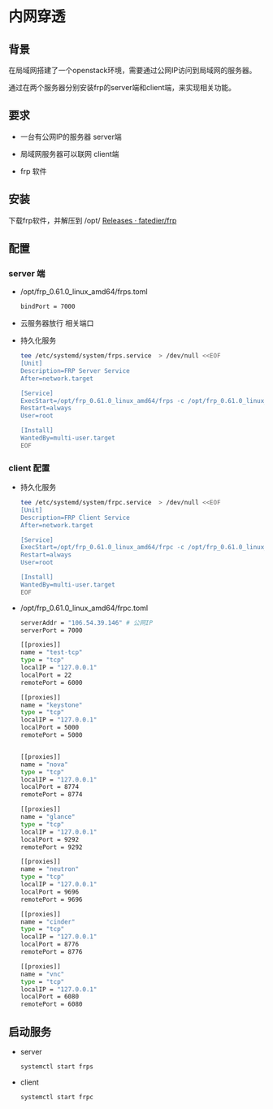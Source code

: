 # 内网穿透

## 背景

在局域网搭建了一个openstack环境，需要通过公网IP访问到局域网的服务器。

通过在两个服务器分别安装frp的server端和client端，来实现相关功能。

## 要求

- 一台有公网IP的服务器 server端

- 局域网服务器可以联网 client端
- frp 软件 

## 安装

下载frp软件，并解压到 /opt/ [Releases · fatedier/frp](https://github.com/fatedier/frp/releases)

## 配置

### server 端

- /opt/frp_0.61.0_linux_amd64/frps.toml

  ```bash
  bindPort = 7000
  ```

  

- 云服务器放行 相关端口

- 持久化服务

  ```bash
  tee /etc/systemd/system/frps.service  > /dev/null <<EOF
  [Unit]
  Description=FRP Server Service
  After=network.target
  
  [Service]
  ExecStart=/opt/frp_0.61.0_linux_amd64/frps -c /opt/frp_0.61.0_linux_amd64/frps.toml
  Restart=always
  User=root
  
  [Install]
  WantedBy=multi-user.target
  EOF
  ```

### client 配置

- 持久化服务

  ```bash
  tee /etc/systemd/system/frpc.service  > /dev/null <<EOF
  [Unit]
  Description=FRP Client Service
  After=network.target
  
  [Service]
  ExecStart=/opt/frp_0.61.0_linux_amd64/frpc -c /opt/frp_0.61.0_linux_amd64/frpc.toml
  Restart=always
  User=root
  
  [Install]
  WantedBy=multi-user.target
  EOF
  
  ```

- /opt/frp_0.61.0_linux_amd64/frpc.toml

  ```bash
  serverAddr = "106.54.39.146" # 公网IP
  serverPort = 7000
  
  [[proxies]]
  name = "test-tcp"
  type = "tcp"
  localIP = "127.0.0.1"
  localPort = 22
  remotePort = 6000
  
  [[proxies]]
  name = "keystone"
  type = "tcp"
  localIP = "127.0.0.1"
  localPort = 5000
  remotePort = 5000
  
  
  [[proxies]]
  name = "nova"
  type = "tcp"
  localIP = "127.0.0.1"
  localPort = 8774
  remotePort = 8774
  
  [[proxies]]
  name = "glance"
  type = "tcp"
  localIP = "127.0.0.1"
  localPort = 9292
  remotePort = 9292
  
  [[proxies]]
  name = "neutron"
  type = "tcp"
  localIP = "127.0.0.1"
  localPort = 9696
  remotePort = 9696
  
  [[proxies]]
  name = "cinder"
  type = "tcp"
  localIP = "127.0.0.1"
  localPort = 8776
  remotePort = 8776
  
  [[proxies]]
  name = "vnc"
  type = "tcp"
  localIP = "127.0.0.1"
  localPort = 6080
  remotePort = 6080
  ```

## 启动服务

- server

  ```bash
  systemctl start frps
  ```

- client

  ```bash
  systemctl start frpc
  ```

  